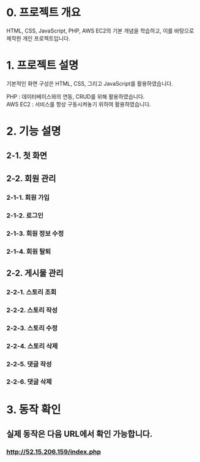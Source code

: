 # 0. 프로젝트 개요
HTML, CSS, JavaScript, PHP, AWS EC2의 기본 개념을 학습하고, 이를 바탕으로 제작한 개인 프로젝트입니다.

# 1. 프로젝트 설명
기본적인 화면 구성은 HTML, CSS, 그리고 JavaScript를 활용하였습니다. <br>

PHP : 데이터베이스와의 연동, CRUD를 위해 활용하였습니다. <br>
AWS EC2 : 서비스를 항상 구동시켜놓기 위하여 활용하였습니다.

# 2. 기능 설명
## 2-1. 첫 화면
## 2-2. 회원 관리
### 2-1-1. 회원 가입
### 2-1-2. 로그인
### 2-1-3. 회원 정보 수정
### 2-1-4. 회원 탈퇴

## 2-2. 게시물 관리
### 2-2-1. 스토리 조회
### 2-2-2. 스토리 작성
### 2-2-3. 스토리 수정
### 2-2-4. 스토리 삭제
### 2-2-5. 댓글 작성
### 2-2-6. 댓글 삭제

# 3. 동작 확인
## 실제 동작은 다음 URL에서 확인 가능합니다.
### http://52.15.206.159/index.php
